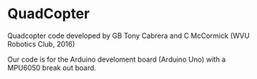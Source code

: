 # QuadCopter

Quadcopter code developed by GB Tony Cabrera and C McCormick (WVU Robotics Club, 2016)

Our code is for the Arduino develoment board (Arduino Uno) with a MPU6050 break out board.
